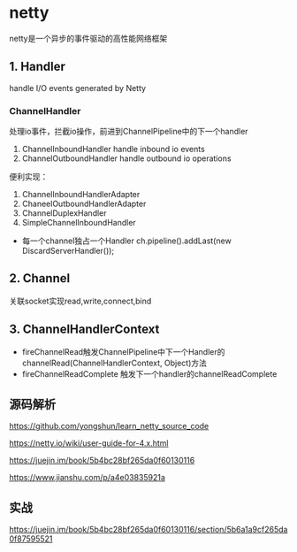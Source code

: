 # netty
netty是一个异步的事件驱动的高性能网络框架

## 1. Handler
handle I/O events generated by Netty

### ChannelHandler
处理io事件，拦截io操作，前进到ChannelPipeline中的下一个handler

1. ChannelInboundHandler    handle inbound io events
2. ChannelOutboundHandler   handle outbound io operations

便利实现：
1. ChannelInboundHandlerAdapter
2. ChaneelOutboundHandlerAdapter
3. ChannelDuplexHandler
4. SimpleChannelInboundHandler

- 每一个channel独占一个Handler
ch.pipeline().addLast(new DiscardServerHandler());


## 2. Channel
关联socket实现read,write,connect,bind


## 3. ChannelHandlerContext
- fireChannelRead触发ChannelPipeline中下一个Handler的channelRead(ChannelHandlerContext, Object)方法
- fireChannelReadComplete 触发下一个handler的channelReadComplete


## 源码解析
https://github.com/yongshun/learn_netty_source_code

https://netty.io/wiki/user-guide-for-4.x.html

https://juejin.im/book/5b4bc28bf265da0f60130116

https://www.jianshu.com/p/a4e03835921a

## 实战

https://juejin.im/book/5b4bc28bf265da0f60130116/section/5b6a1a9cf265da0f87595521









































